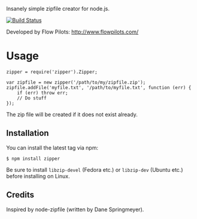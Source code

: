   Insanely simple zipfile creator for node.js.

  [![Build Status](https://travis-ci.org/rubenv/zipper.png?branch=master)](https://travis-ci.org/rubenv/zipper)

  Developed by Flow Pilots: http://www.flowpilots.com/

# Usage

    zipper = require('zipper').Zipper;

    var zipfile = new zipper('/path/to/my/zipfile.zip');
    zipfile.addFile('myfile.txt', '/path/to/myfile.txt', function (err) {
        if (err) throw err;
        // Do stuff
    });

  The zip file will be created if it does not exist already.

## Installation

  You can install the latest tag via npm:
  
    $ npm install zipper

  Be sure to install `libzip-devel` (Fedora etc.) or `libzip-dev` (Ubuntu etc.)
  before installing on Linux.

## Credits

  Inspired by node-zipfile (written by Dane Springmeyer).
